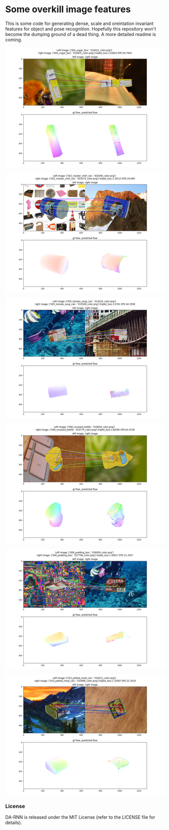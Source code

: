 # Some overkill image features

This is some code for generating dense, scale and oreintation invariant features for object and pose recognition. Hopefully this repository won't become the dumping ground of a dead thing. A more detailed readme is coming.

![Some output](https://raw.githubusercontent.com/daweim0/Just-some-image-features/more_comments/plot_21.png)

![Some output](https://raw.githubusercontent.com/daweim0/Just-some-image-features/more_comments/plot_28.png)

![Some output](https://raw.githubusercontent.com/daweim0/Just-some-image-features/more_comments/plot_57.png)

![Some output](https://raw.githubusercontent.com/daweim0/Just-some-image-features/more_comments/plot_59.png)

![Some output](https://raw.githubusercontent.com/daweim0/Just-some-image-features/more_comments/plot_62.png)

![Some output](https://raw.githubusercontent.com/daweim0/Just-some-image-features/more_comments/plot_64.png)

### License

DA-RNN is released under the MIT License (refer to the LICENSE file for details).
